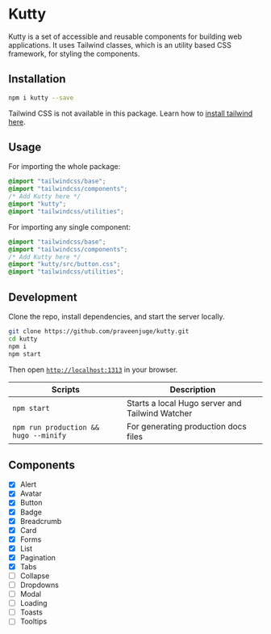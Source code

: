 # Kutty

Kutty is a set of accessible and reusable components for building web applications. It uses Tailwind classes, which is an utility based CSS framework, for styling the components.

## Installation

```sh
npm i kutty --save
```

Tailwind CSS is not available in this package. Learn how to [install tailwind here](https://tailwindcss.com/docs/installation/).

## Usage

For importing the whole package:

```css
@import "tailwindcss/base";
@import "tailwindcss/components";
/* Add Kutty here */
@import "kutty";
@import "tailwindcss/utilities";
```

For importing any single component:

```css
@import "tailwindcss/base";
@import "tailwindcss/components";
/* Add Kutty here */
@import "kutty/src/button.css";
@import "tailwindcss/utilities";
```

## Development

Clone the repo, install dependencies, and start the server locally.

```sh
git clone https://github.com/praveenjuge/kutty.git
cd kutty
npm i
npm start
```

Then open [`http://localhost:1313`](http://localhost:1313) in your browser.

| Scripts                               | Description                                     |
| ------------------------------------- | ----------------------------------------------- |
| `npm start`                           | Starts a local Hugo server and Tailwind Watcher |
| `npm run production && hugo --minify` | For generating production docs files            |

## Components

- [x] Alert
- [x] Avatar
- [x] Button
- [x] Badge
- [x] Breadcrumb
- [x] Card
- [x] Forms
- [x] List
- [x] Pagination
- [x] Tabs
- [ ] Collapse
- [ ] Dropdowns
- [ ] Modal
- [ ] Loading
- [ ] Toasts
- [ ] Tooltips
